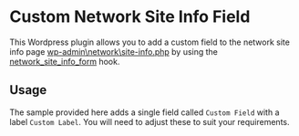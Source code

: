 # Custom Network Site Info Field
This Wordpress plugin allows you to add a custom field to the network site info page [wp-admin\network\site-info.php](https://phpxref.ftwr.co.uk/wordpress/wp-admin/network/site-info.php.html) by using the [network_site_info_form](https://developer.wordpress.org/reference/hooks/network_site_info_form/) hook.

## Usage
The sample provided here adds a single field called `Custom Field` with a label `Custom Label`. You will need to adjust these to suit your requirements.
